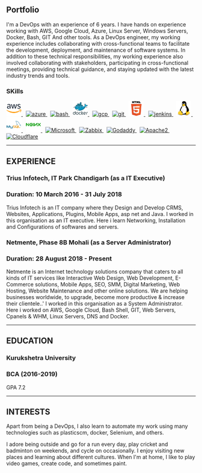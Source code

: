 ## Portfolio

I'm a DevOps with an experience of 6 years. I have hands on experience working with AWS, Google Cloud, Azure, Linux Server, Windows Servers, Docker, Bash,  GIT And other tools. As a DevOps engineer, my working experience includes collaborating with cross-functional teams to facilitate the development, deployment, and maintenance of software systems. In addition to these technical responsibilities, my working experience also involved collaborating with stakeholders, participating in cross-functional meetings, providing technical guidance, and staying updated with the latest industry trends and tools. 


### SKills

<p align="left">
  <a href="https://aws.amazon.com" target="_blank" rel="noreferrer">
    <img
      src="https://raw.githubusercontent.com/devicons/devicon/master/icons/amazonwebservices/amazonwebservices-original-wordmark.svg"
      alt="aws"
      width="40"
      height="40"
    />
  </a>
  &nbsp;
  <a href="https://azure.microsoft.com/en-in/" target="_blank" rel="noreferrer">
    <img
      src="https://www.vectorlogo.zone/logos/microsoft_azure/microsoft_azure-icon.svg"
      alt="azure"
      width="40"
      height="40"
    />
  </a>
  &nbsp;
  <a href="https://www.gnu.org/software/bash/" target="_blank" rel="noreferrer">
    <img
      src="https://www.vectorlogo.zone/logos/gnu_bash/gnu_bash-icon.svg"
      alt="bash"
      width="40"
      height="40"
    />
  </a>
  &nbsp;
  <a href="https://www.docker.com/" target="_blank" rel="noreferrer">
    <img
      src="https://raw.githubusercontent.com/devicons/devicon/master/icons/docker/docker-original-wordmark.svg"
      alt="docker"
      width="40"
      height="40"
    />
  </a>
  &nbsp;
  <a href="https://cloud.google.com" target="_blank" rel="noreferrer">
    <img
      src="https://www.vectorlogo.zone/logos/google_cloud/google_cloud-icon.svg"
      alt="gcp"
      width="40"
      height="40"
    />
  </a>
  &nbsp;
  <a href="https://git-scm.com/" target="_blank" rel="noreferrer">
    <img
      src="https://www.vectorlogo.zone/logos/git-scm/git-scm-icon.svg"
      alt="git"
      width="40"
      height="40"
    />
  </a>
  &nbsp;
  <a href="https://www.w3.org/html/" target="_blank" rel="noreferrer">
    <img
      src="https://raw.githubusercontent.com/devicons/devicon/master/icons/html5/html5-original-wordmark.svg"
      alt="html5"
      width="40"
      height="40"
    />
  </a>
  &nbsp;
  <a href="https://www.jenkins.io" target="_blank" rel="noreferrer">
    <img
      src="https://www.vectorlogo.zone/logos/jenkins/jenkins-icon.svg"
      alt="jenkins"
      width="40"
      height="40"
    />
  </a>
  &nbsp;
  <a href="https://www.linux.org/" target="_blank" rel="noreferrer">
    <img
      src="https://raw.githubusercontent.com/devicons/devicon/master/icons/linux/linux-original.svg"
      alt="linux"
      width="40"
      height="40"
    />
  </a>
  &nbsp;
  <a href="https://www.mysql.com/" target="_blank" rel="noreferrer">
    <img
      src="https://raw.githubusercontent.com/devicons/devicon/master/icons/mysql/mysql-original-wordmark.svg"
      alt="mysql"
      width="40"
      height="40"
    />
  </a>
  &nbsp;
  <a href="https://www.nginx.com" target="_blank" rel="noreferrer">
    <img
      src="https://raw.githubusercontent.com/devicons/devicon/master/icons/nginx/nginx-original.svg"
      alt="nginx"
      width="40"
      height="40"
    />
  </a>
  &nbsp;
  <a href="https://www.microsoft.com/" target="_blank" rel="noreferrer">
    <img
      src="https://www.vectorlogo.zone/logos/microsoft/microsoft-icon.svg"
      alt="Microsoft"
      width="40"
      height="40"
    />
  </a>
  &nbsp;
  <a href="https://www.zabbix.com/" target="_blank" rel="noreferrer">
    <img
      src="https://www.vectorlogo.zone/logos/zabbix/zabbix-icon.svg"
      alt="Zabbix"
      width="40"
      height="40"
    />
  </a>
    &nbsp;
  <a href="https://www.godaddy.com" target="_blank" rel="noreferrer">
    <img
      src="https://www.vectorlogo.zone/logos/godaddy/godaddy-icon.svg"
      alt="Godaddy"
      width="40"
      height="40"
    />
  </a>
    &nbsp;
  <a href="https://httpd.apache.org/" target="_blank" rel="noreferrer">
    <img
      src="https://www.vectorlogo.zone/logos/apache/apache-ar21.svg"
      alt="Apache2"
      width="40"
      height="40"
    />
  </a>
    &nbsp;
  <a href="https://www.cloudflare.com/" target="_blank" rel="noreferrer">
    <img
      src="https://www.vectorlogo.zone/logos/cloudflare/cloudflare-icon.svg"
      alt="Cloudflare"
      width="40"
      height="40"
    />
  </a>
</p>

<hr />

## EXPERIENCE

### Trius Infotech, IT Park Chandigarh (as a IT Executive)

### Duration: 10 March 2016 - 31 July 2018

Trius Infotech is an IT company where they Design and Develop
CRMS, Websites, Applications, Plugins, Mobile Apps, asp net and
Java. I worked in this organisation as an IT executive.
Here i learn Networking, Installation and Configurations of
softwares and servers.


### Netmente, Phase 8B Mohali (as a Server Administrator)

### Duration: 28 August 2018 - Present

Netmente is an Internet technology solutions company that caters
to all kinds of IT services like Interactive Web Design, Web
Development, E-Commerce solutions, Mobile Apps, SEO, SMM,
Digital Marketing, Web Hosting, Website Maintenance and other
online solutions. We are helping businesses worldwide, to
upgrade, become more productive & increase their clientele..' I
worked in this organisation as a System Administrator.
Here i worked on AWS, Google Cloud, Bash Shell, GIT, Web Servers,
Cpanels & WHM, Linux Servers, DNS and Docker.

<hr />

## EDUCATION

### Kurukshetra University

### BCA (2016-2019)

GPA 7.2

<hr />

## INTERESTS

Apart from being a DevOps, I also learn to automate my work using many technologies such as plasticscm, docker, Selenium, and others.

I adore being outside and go for a run every day, play cricket and badminton on weekends, and cycle on occasionally. I enjoy visiting new places and learning about different cultures. When I'm at home, I like to play video games, create code, and sometimes paint.
